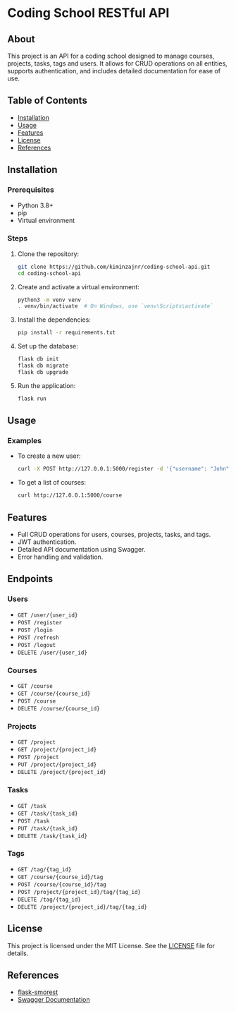 # Coding School RESTful API

## About
This project is an API for a coding school designed to manage courses, projects, tasks, tags and  users. It allows for CRUD operations on all entities, supports authentication, and includes detailed documentation for ease of use.

## Table of Contents
- [Installation](#installation)
- [Usage](#usage)
- [Features](#features)
- [License](#license)
- [References](#references)

## Installation
### Prerequisites
- Python 3.8+
- pip
- Virtual environment

### Steps
1. Clone the repository:
    ```bash
    git clone https://github.com/kiminzajnr/coding-school-api.git
    cd coding-school-api
    ```

2. Create and activate a virtual environment:
    ```bash
    python3 -m venv venv
    . venv/bin/activate  # On Windows, use `venv\Scripts\activate`
    ```

3. Install the dependencies:
    ```bash
    pip install -r requirements.txt
    ```

4. Set up the database:
    ```bash
    flask db init
    flask db migrate
    flask db upgrade
    ```

5. Run the application:
    ```bash
    flask run
    ```

## Usage
### Examples
- To create a new user:
    ```bash
    curl -X POST http://127.0.0.1:5000/register -d '{"username": "John", "password": "1234", "email": "john@example.com"}' -H "Content-Type: application/json"
    ```

- To get a list of courses:
    ```bash
    curl http://127.0.0.1:5000/course
    ```

## Features
- Full CRUD operations for users, courses, projects, tasks, and tags.
- JWT authentication.
- Detailed API documentation using Swagger.
- Error handling and validation.

## Endpoints
### Users
- `GET /user/{user_id}`
- `POST /register`
- `POST /login`
- `POST /refresh`
- `POST /logout`
- `DELETE /user/{user_id}`

### Courses
- `GET /course`
- `GET /course/{course_id}`
- `POST /course`
- `DELETE /course/{course_id}`

### Projects
- `GET /project`
- `GET /project/{project_id}`
- `POST /project`
- `PUT /project/{project_id}`
- `DELETE /project/{project_id}`

### Tasks
- `GET /task`
- `GET /task/{task_id}`
- `POST /task`
- `PUT /task/{task_id}`
- `DELETE /task/{task_id}`

### Tags
- `GET /tag/{tag_id}`
- `GET /course/{course_id}/tag`
- `POST /course/{course_id}/tag`
- `POST /project/{project_id}/tag/{tag_id}`
- `DELETE /tag/{tag_id}`
- `DELETE /project/{project_id}/tag/{tag_id}`

## License
This project is licensed under the MIT License. See the [LICENSE](/LICENSE) file for details.

## References
- [flask-smorest](https://flask-smorest.readthedocs.io/en/latest/index.html)
- [Swagger Documentation](https://swagger.io/tools/swagger-ui)
